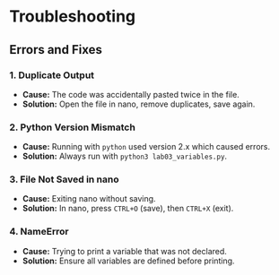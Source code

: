 # Troubleshooting

## Errors and Fixes

### 1. Duplicate Output
- **Cause:** The code was accidentally pasted twice in the file.
- **Solution:** Open the file in nano, remove duplicates, save again.

### 2. Python Version Mismatch
- **Cause:** Running with `python` used version 2.x which caused errors.
- **Solution:** Always run with `python3 lab03_variables.py`.

### 3. File Not Saved in nano
- **Cause:** Exiting nano without saving.
- **Solution:** In nano, press `CTRL+O` (save), then `CTRL+X` (exit).

### 4. NameError
- **Cause:** Trying to print a variable that was not declared.
- **Solution:** Ensure all variables are defined before printing.
